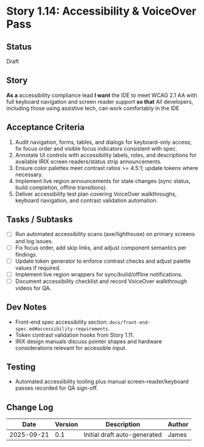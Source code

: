 # Story 1.14: Accessibility & VoiceOver Pass

## Status
Draft

## Story
**As a** accessibility compliance lead
**I want** the IDE to meet WCAG 2.1 AA with full keyboard navigation and screen reader support
**so that** All developers, including those using assistive tech, can work comfortably in the IDE

## Acceptance Criteria
1. Audit navigation, forms, tables, and dialogs for keyboard-only access; fix focus order and visible focus indicators consistent with spec.
2. Annotate UI controls with accessibility labels, roles, and descriptions for available IRIX screen readers/status strip announcements.
3. Ensure color palettes meet contrast ratios >= 4.5:1; update tokens where necessary.
4. Implement live region announcements for state changes (sync status, build completion, offline transitions).
5. Deliver accessibility test plan covering VoiceOver walkthroughs, keyboard navigation, and contrast validation automation.

## Tasks / Subtasks
- [ ] Run automated accessibility scans (axe/lighthouse) on primary screens and log issues.
- [ ] Fix focus order, add skip links, and adjust component semantics per findings.
- [ ] Update token generator to enforce contrast checks and adjust palette values if required.
- [ ] Implement live region wrappers for sync/build/offline notifications.
- [ ] Document accessibility checklist and record VoiceOver walkthrough videos for QA.

## Dev Notes
- Front-end spec accessibility section: `docs/front-end-spec.md#accessibility-requirements`.
- Token contrast validation hooks from Story 1.11.
- IRIX design manuals discuss pointer shapes and hardware considerations relevant for accessible input.

## Testing
- Automated accessibility tooling plus manual screen-reader/keyboard passes recorded for QA sign-off.

## Change Log
| Date       | Version | Description                 | Author |
|------------|---------|-----------------------------|--------|
| 2025-09-21 | 0.1     | Initial draft auto-generated | James  |

